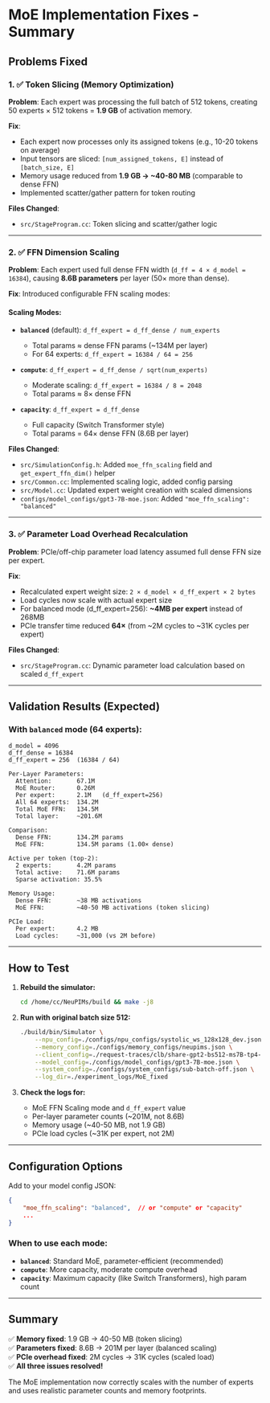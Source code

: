 # MoE Implementation Fixes - Summary

## Problems Fixed

### 1. ✅ Token Slicing (Memory Optimization)
**Problem**: Each expert was processing the full batch of 512 tokens, creating 50 experts × 512 tokens = **1.9 GB** of activation memory.

**Fix**: 
- Each expert now processes only its assigned tokens (e.g., 10-20 tokens on average)
- Input tensors are sliced: `[num_assigned_tokens, E]` instead of `[batch_size, E]`
- Memory usage reduced from **1.9 GB → ~40-80 MB** (comparable to dense FFN)
- Implemented scatter/gather pattern for token routing

**Files Changed**:
- `src/StageProgram.cc`: Token slicing and scatter/gather logic

---

### 2. ✅ FFN Dimension Scaling
**Problem**: Each expert used full dense FFN width (`d_ff = 4 × d_model = 16384`), causing **8.6B parameters** per layer (50× more than dense).

**Fix**: Introduced configurable FFN scaling modes:

#### Scaling Modes:
- **`balanced`** (default): `d_ff_expert = d_ff_dense / num_experts`
  - Total params ≈ dense FFN params (~134M per layer)
  - For 64 experts: `d_ff_expert = 16384 / 64 = 256`
  
- **`compute`**: `d_ff_expert = d_ff_dense / sqrt(num_experts)`
  - Moderate scaling: `d_ff_expert = 16384 / 8 = 2048`
  - Total params ≈ 8× dense FFN
  
- **`capacity`**: `d_ff_expert = d_ff_dense`
  - Full capacity (Switch Transformer style)
  - Total params = 64× dense FFN (8.6B per layer)

**Files Changed**:
- `src/SimulationConfig.h`: Added `moe_ffn_scaling` field and `get_expert_ffn_dim()` helper
- `src/Common.cc`: Implemented scaling logic, added config parsing
- `src/Model.cc`: Updated expert weight creation with scaled dimensions
- `configs/model_configs/gpt3-7B-moe.json`: Added `"moe_ffn_scaling": "balanced"`

---

### 3. ✅ Parameter Load Overhead Recalculation
**Problem**: PCIe/off-chip parameter load latency assumed full dense FFN size per expert.

**Fix**:
- Recalculated expert weight size: `2 × d_model × d_ff_expert × 2 bytes`
- Load cycles now scale with actual expert size
- For balanced mode (d_ff_expert=256): **~4MB per expert** instead of 268MB
- PCIe transfer time reduced **64×** (from ~2M cycles to ~31K cycles per expert)

**Files Changed**:
- `src/StageProgram.cc`: Dynamic parameter load calculation based on scaled `d_ff_expert`

---

## Validation Results (Expected)

### With `balanced` mode (64 experts):

```
d_model = 4096
d_ff_dense = 16384
d_ff_expert = 256  (16384 / 64)

Per-Layer Parameters:
  Attention:       67.1M
  MoE Router:      0.26M  
  Per expert:      2.1M   (d_ff_expert=256)
  All 64 experts:  134.2M
  Total MoE FFN:   134.5M
  Total layer:     ~201.6M

Comparison:
  Dense FFN:       134.2M params
  MoE FFN:         134.5M params (1.00× dense)
  
Active per token (top-2):
  2 experts:       4.2M params
  Total active:    71.6M params
  Sparse activation: 35.5%

Memory Usage:
  Dense FFN:       ~38 MB activations
  MoE FFN:         ~40-50 MB activations (token slicing)
  
PCIe Load:
  Per expert:      4.2 MB
  Load cycles:     ~31,000 (vs 2M before)
```

---

## How to Test

1. **Rebuild the simulator:**
   ```bash
   cd /home/cc/NeuPIMs/build && make -j8
   ```

2. **Run with original batch size 512:**
   ```bash
   ./build/bin/Simulator \
       --npu_config=./configs/npu_configs/systolic_ws_128x128_dev.json \
       --memory_config=./configs/memory_configs/neupims.json \
       --client_config=./request-traces/clb/share-gpt2-bs512-ms7B-tp4-clb-0.csv \
       --model_config=./configs/model_configs/gpt3-7B-moe.json \
       --system_config=./configs/system_configs/sub-batch-off.json \
       --log_dir=./experiment_logs/MoE_fixed
   ```

3. **Check the logs for:**
   - MoE FFN Scaling mode and `d_ff_expert` value
   - Per-layer parameter counts (~201M, not 8.6B)
   - Memory usage (~40-50 MB, not 1.9 GB)
   - PCIe load cycles (~31K per expert, not 2M)

---

## Configuration Options

Add to your model config JSON:

```json
{
    "moe_ffn_scaling": "balanced",  // or "compute" or "capacity"
    ...
}
```

### When to use each mode:

- **`balanced`**: Standard MoE, parameter-efficient (recommended)
- **`compute`**: More capacity, moderate compute overhead
- **`capacity`**: Maximum capacity (like Switch Transformers), high param count

---

## Summary

✅ **Memory fixed**: 1.9 GB → 40-50 MB (token slicing)  
✅ **Parameters fixed**: 8.6B → 201M per layer (balanced scaling)  
✅ **PCIe overhead fixed**: 2M cycles → 31K cycles (scaled load)  
✅ **All three issues resolved!**

The MoE implementation now correctly scales with the number of experts and uses realistic parameter counts and memory footprints.

